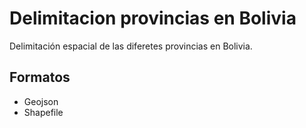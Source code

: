 # Delimitacion provincias en Bolivia

Delimitación espacial de las diferetes provincias en Bolivia.

## Formatos
- Geojson
- Shapefile